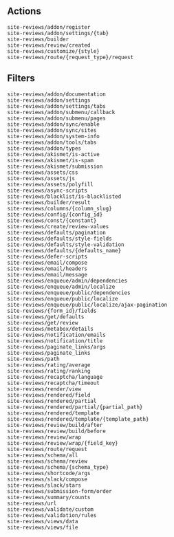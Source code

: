 ## Actions

    site-reviews/addon/register
    site-reviews/addon/settings/{tab}
    site-reviews/builder
    site-reviews/review/created
    site-reviews/customize/{style}
    site-reviews/route/{request_type}/request

## Filters

    site-reviews/addon/documentation
    site-reviews/addon/settings
    site-reviews/addon/settings/tabs
    site-reviews/addon/submenu/callback
    site-reviews/addon/submenu/pages
    site-reviews/addon/sync/enable
    site-reviews/addon/sync/sites
    site-reviews/addon/system-info
    site-reviews/addon/tools/tabs
    site-reviews/addon/types
    site-reviews/akismet/is-active
    site-reviews/akismet/is-spam
    site-reviews/akismet/submission
    site-reviews/assets/css
    site-reviews/assets/js
    site-reviews/assets/polyfill
    site-reviews/async-scripts
    site-reviews/blacklist/is-blacklisted
    site-reviews/builder/result
    site-reviews/columns/{column_slug}
    site-reviews/config/{config_id}
    site-reviews/const/{constant}
    site-reviews/create/review-values
    site-reviews/defaults/pagination
    site-reviews/defaults/style-fields
    site-reviews/defaults/style-validation
    site-reviews/defaults/{defaults_name}
    site-reviews/defer-scripts
    site-reviews/email/compose
    site-reviews/email/headers
    site-reviews/email/message
    site-reviews/enqueue/admin/dependencies
    site-reviews/enqueue/admin/localize
    site-reviews/enqueue/public/dependencies
    site-reviews/enqueue/public/localize
    site-reviews/enqueue/public/localize/ajax-pagination
    site-reviews/{form_id}/fields
    site-reviews/get/defaults
    site-reviews/get/review
    site-reviews/metabox/details
    site-reviews/notification/emails
    site-reviews/notification/title
    site-reviews/paginate_links/args
    site-reviews/paginate_links
    site-reviews/path
    site-reviews/rating/average
    site-reviews/rating/ranking
    site-reviews/recaptcha/language
    site-reviews/recaptcha/timeout
    site-reviews/render/view
    site-reviews/rendered/field
    site-reviews/rendered/partial
    site-reviews/rendered/partial/{partial_path}
    site-reviews/rendered/template
    site-reviews/rendered/template/{template_path}
    site-reviews/review/build/after
    site-reviews/review/build/before
    site-reviews/review/wrap
    site-reviews/review/wrap/{field_key}
    site-reviews/route/request
    site-reviews/schema/all
    site-reviews/schema/review
    site-reviews/schema/{schema_type}
    site-reviews/shortcode/args
    site-reviews/slack/compose
    site-reviews/slack/stars
    site-reviews/submission-form/order
    site-reviews/summary/counts
    site-reviews/url
    site-reviews/validate/custom
    site-reviews/validation/rules
    site-reviews/views/data
    site-reviews/views/file
